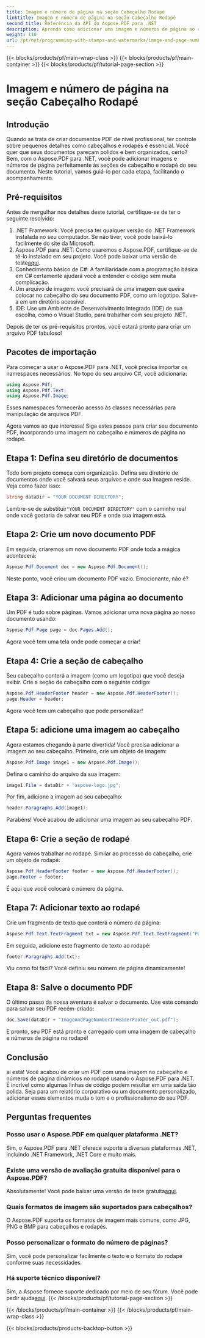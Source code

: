 ```yaml
---
title: Imagem e número de página na seção Cabeçalho Rodapé
linktitle: Imagem e número de página na seção Cabeçalho Rodapé
second_title: Referência da API do Aspose.PDF para .NET
description: Aprenda como adicionar uma imagem e números de página ao cabeçalho e rodapé do seu PDF usando o Aspose.PDF para .NET neste tutorial passo a passo.
weight: 110
url: /pt/net/programming-with-stamps-and-watermarks/image-and-page-number-in-header-footer-section/
---
```


{{< blocks/products/pf/main-wrap-class >}}
{{< blocks/products/pf/main-container >}}
{{< blocks/products/pf/tutorial-page-section >}}

# Imagem e número de página na seção Cabeçalho Rodapé

## Introdução

Quando se trata de criar documentos PDF de nível profissional, ter controle sobre pequenos detalhes como cabeçalhos e rodapés é essencial. Você quer que seus documentos pareçam polidos e bem organizados, certo? Bem, com o Aspose.PDF para .NET, você pode adicionar imagens e números de página perfeitamente às seções de cabeçalho e rodapé do seu documento. Neste tutorial, vamos guiá-lo por cada etapa, facilitando o acompanhamento.

## Pré-requisitos

Antes de mergulhar nos detalhes deste tutorial, certifique-se de ter o seguinte resolvido:

1. .NET Framework: Você precisa ter qualquer versão do .NET Framework instalada no seu computador. Se não tiver, você pode baixá-lo facilmente do site da Microsoft.
2.  Aspose.PDF para .NET: Como usaremos o Aspose.PDF, certifique-se de tê-lo instalado em seu projeto. Você pode baixar uma versão de teste[aqui](https://releases.aspose.com/pdf/net/).
3. Conhecimento básico de C#: A familiaridade com a programação básica em C# certamente ajudará você a entender o código sem muita complicação.
4. Um arquivo de imagem: você precisará de uma imagem que queira colocar no cabeçalho do seu documento PDF, como um logotipo. Salve-a em um diretório acessível. 
5. IDE: Use um Ambiente de Desenvolvimento Integrado (IDE) de sua escolha, como o Visual Studio, para trabalhar com seu projeto .NET.

Depois de ter os pré-requisitos prontos, você estará pronto para criar um arquivo PDF fabuloso!

## Pacotes de importação

Para começar a usar o Aspose.PDF para .NET, você precisa importar os namespaces necessários. No topo do seu arquivo C#, você adicionaria:

```csharp
using Aspose.Pdf;
using Aspose.Pdf.Text;
using Aspose.Pdf.Image;
```

Esses namespaces fornecerão acesso às classes necessárias para manipulação de arquivos PDF.

Agora vamos ao que interessa! Siga estes passos para criar seu documento PDF, incorporando uma imagem no cabeçalho e números de página no rodapé.

## Etapa 1: Defina seu diretório de documentos

Todo bom projeto começa com organização. Defina seu diretório de documentos onde você salvará seus arquivos e onde sua imagem reside. Veja como fazer isso:

```csharp
string dataDir = "YOUR DOCUMENT DIRECTORY";
```

 Lembre-se de substituir`"YOUR DOCUMENT DIRECTORY"` com o caminho real onde você gostaria de salvar seu PDF e onde sua imagem está.

## Etapa 2: Crie um novo documento PDF

Em seguida, criaremos um novo documento PDF onde toda a mágica acontecerá:

```csharp
Aspose.Pdf.Document doc = new Aspose.Pdf.Document();
```

Neste ponto, você criou um documento PDF vazio. Emocionante, não é?

## Etapa 3: Adicionar uma página ao documento

Um PDF é tudo sobre páginas. Vamos adicionar uma nova página ao nosso documento usando:

```csharp
Aspose.Pdf.Page page = doc.Pages.Add();
```

Agora você tem uma tela onde pode começar a criar!

## Etapa 4: Crie a seção de cabeçalho

Seu cabeçalho conterá a imagem (como um logotipo) que você deseja exibir. Crie a seção de cabeçalho com o seguinte código:

```csharp
Aspose.Pdf.HeaderFooter header = new Aspose.Pdf.HeaderFooter();
page.Header = header;
```

Agora você tem um cabeçalho que pode personalizar!

## Etapa 5: adicione uma imagem ao cabeçalho

Agora estamos chegando à parte divertida! Você precisa adicionar a imagem ao seu cabeçalho. Primeiro, crie um objeto de imagem:

```csharp
Aspose.Pdf.Image image1 = new Aspose.Pdf.Image();
```

Defina o caminho do arquivo da sua imagem:

```csharp
image1.File = dataDir + "aspose-logo.jpg";
```

Por fim, adicione a imagem ao seu cabeçalho:

```csharp
header.Paragraphs.Add(image1);
```

Parabéns! Você acabou de adicionar uma imagem ao seu cabeçalho PDF.

## Etapa 6: Crie a seção de rodapé

Agora vamos trabalhar no rodapé. Similar ao processo do cabeçalho, crie um objeto de rodapé:

```csharp
Aspose.Pdf.HeaderFooter footer = new Aspose.Pdf.HeaderFooter();
page.Footer = footer;
```

É aqui que você colocará o número da página. 

## Etapa 7: Adicionar texto ao rodapé

Crie um fragmento de texto que conterá o número da página:

```csharp
Aspose.Pdf.Text.TextFragment txt = new Aspose.Pdf.Text.TextFragment("Page: ($p of $P ) ");
```

Em seguida, adicione este fragmento de texto ao rodapé:

```csharp
footer.Paragraphs.Add(txt);
```

Viu como foi fácil? Você definiu seu número de página dinamicamente!

## Etapa 8: Salve o documento PDF

O último passo da nossa aventura é salvar o documento. Use este comando para salvar seu PDF recém-criado:

```csharp
doc.Save(dataDir + "ImageAndPageNumberInHeaderFooter_out.pdf");
```

E pronto, seu PDF está pronto e carregado com uma imagem de cabeçalho e números de página no rodapé!

## Conclusão

aí está! Você acabou de criar um PDF com uma imagem no cabeçalho e números de página dinâmicos no rodapé usando o Aspose.PDF para .NET. É incrível como algumas linhas de código podem resultar em uma saída tão polida. Seja para um relatório corporativo ou um documento personalizado, adicionar esses elementos muda o tom e o profissionalismo do seu PDF.

## Perguntas frequentes

### Posso usar o Aspose.PDF em qualquer plataforma .NET?
Sim, o Aspose.PDF para .NET oferece suporte a diversas plataformas .NET, incluindo .NET Framework, .NET Core e muito mais.

### Existe uma versão de avaliação gratuita disponível para o Aspose.PDF?
 Absolutamente! Você pode baixar uma versão de teste gratuita[aqui](https://releases.aspose.com/).

### Quais formatos de imagem são suportados para cabeçalhos?
O Aspose.PDF suporta os formatos de imagem mais comuns, como JPG, PNG e BMP para cabeçalhos e rodapés.

### Posso personalizar o formato do número de páginas?
Sim, você pode personalizar facilmente o texto e o formato do rodapé conforme suas necessidades.

### Há suporte técnico disponível?
 Sim, a Aspose fornece suporte dedicado por meio de seu fórum. Você pode pedir ajuda[aqui](https://forum.aspose.com/c/pdf/10).
{{< /blocks/products/pf/tutorial-page-section >}}

{{< /blocks/products/pf/main-container >}}
{{< /blocks/products/pf/main-wrap-class >}}

{{< blocks/products/products-backtop-button >}}
